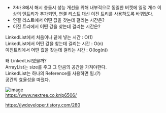 * 자바 8에서 해시 충돌시 성능 개선을 위해 내부적으로 동일한 버켓에 일정 개수 이상의 엔트리가 추가되면, 연결 리스트 대신 이진 트리를 사용하도록 바뀌었다.  
* 연결 리스트에서 어떤 값을 찾는데 걸리는 시간은?
* 이진 트리에서 어떤 값을 찾는데 걸리는 시간은?  

LinkedList에서 처음이나 끝에 넣는 시간 : O(1)  
LinkedList에서 어떤 값을 찾는데 걸리는 시간 : O(n)   
이진트리에서 어떤 값을 찾는데 걸리는 시간 : O(log(n))  


왜 LinkedList였을까?  
ArrayList는 size를 주고 그 만큼의 공간을 가져야한다.  
LinkedList는 하나의 Reference를 사용하면 됨.(?)  
공간의 효율성을 따졌다.  

![image](https://user-images.githubusercontent.com/67637716/221398180-744ba263-275a-440a-bedb-d5525567058e.png)   
https://www.nextree.co.kr/p6506/    

https://jwdeveloper.tistory.com/280  








